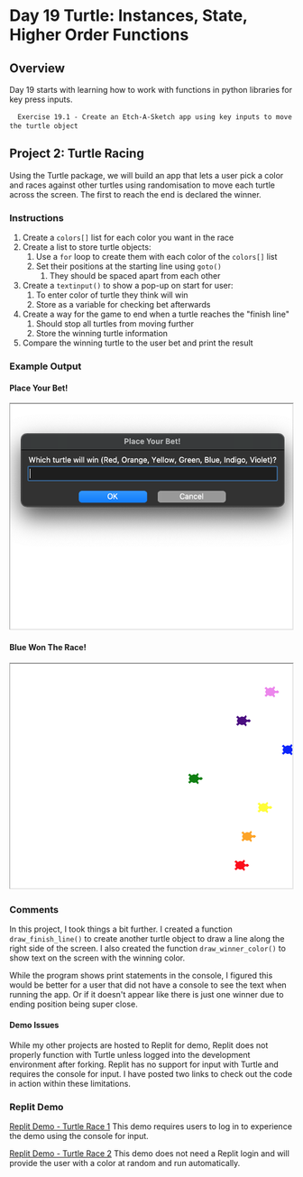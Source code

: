 # Day 19 Turtle: Instances, State, Higher Order Functions

## Overview

Day 19 starts with learning how to work with functions in python libraries for key press inputs.

      Exercise 19.1 - Create an Etch-A-Sketch app using key inputs to move the turtle object

## Project 2: Turtle Racing

Using the Turtle package, we will build an app that lets a user pick a color and races against other turtles using randomisation to move each turtle across the screen. The first to reach the end is declared the winner.

### Instructions

1. Create a `colors[]` list for each color you want in the race
2. Create a list to store turtle objects:
   1. Use a `for` loop to create them with each color of the `colors[]` list
   2. Set their positions at the starting line using `goto()`
      1. They should be spaced apart from each other
3. Create a `textinput()` to show a pop-up on start for user:
   1. To enter color of turtle they think will win
   2. Store as a variable for checking bet afterwards
4. Create a way for the game to end when a turtle reaches the "finish line"
   1. Should stop all turtles from moving further
   2. Store the winning turtle information
5. Compare the winning turtle to the user bet and print the result

### Example Output

#### Place Your Bet!
![Turtle Racing 1](Images/turtle_race1.png)

#### Blue Won The Race!
![Turtle Racing 2](Images/turtle_race2.png)

### Comments

In this project, I took things a bit further. I created a function `draw_finish_line()` to create another turtle object to draw a line along the right side of the screen. I also created the function `draw_winner_color()` to show text on the screen with the winning color.

While the program shows print statements in the console, I figured this would be better for a user that did not have a console to see the text when running the app. Or if it doesn't appear like there is just one winner due to ending position being super close.

#### Demo Issues

While my other projects are hosted to Replit for demo, Replit does not properly function with Turtle unless logged into the development environment after forking. Replit has no support for input with Turtle and requires the console for input. I have posted two links to check out the code in action within these limitations.

### Replit Demo

[Replit Demo - Turtle Race 1](https://replit.com/@EoghyUnscripted/Turtle-Race-1)
This demo requires users to log in to experience the demo using the console for input.

[Replit Demo - Turtle Race 2](https://replit.com/@EoghyUnscripted/Turtle-Race-2)
This demo does not need a Replit login and will provide the user with a color at random and run automatically.
